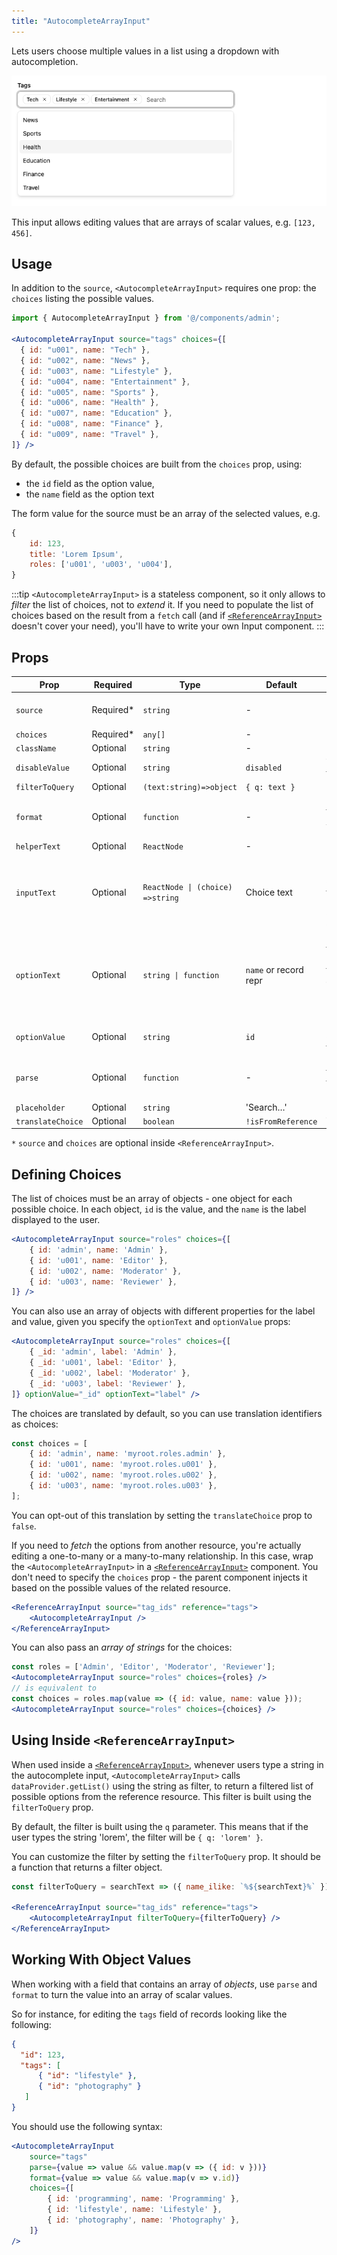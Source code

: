 ```yaml
---
title: "AutocompleteArrayInput"
---
```


Lets users choose multiple values in a list using a dropdown with autocompletion.

![AutocompleteArrayInput](./images/autocomplete-array-input.png)

This input allows editing values that are arrays of scalar values, e.g. `[123, 456]`.

## Usage

In addition to the `source`, `<AutocompleteArrayInput>` requires one prop: the `choices` listing the possible values.

```jsx
import { AutocompleteArrayInput } from '@/components/admin';

<AutocompleteArrayInput source="tags" choices={[
  { id: "u001", name: "Tech" },
  { id: "u002", name: "News" },
  { id: "u003", name: "Lifestyle" },
  { id: "u004", name: "Entertainment" },
  { id: "u005", name: "Sports" },
  { id: "u006", name: "Health" },
  { id: "u007", name: "Education" },
  { id: "u008", name: "Finance" },
  { id: "u009", name: "Travel" },
]} />
```

By default, the possible choices are built from the `choices` prop, using:
  - the `id` field as the option value,
  - the `name` field as the option text

The form value for the source must be an array of the selected values, e.g.

```jsx
{
    id: 123,
    title: 'Lorem Ipsum',
    roles: ['u001', 'u003', 'u004'],
}
```

:::tip
`<AutocompleteArrayInput>` is a stateless component, so it only allows to *filter* the list of choices, not to *extend* it. If you need to populate the list of choices based on the result from a `fetch` call (and if [`<ReferenceArrayInput>`](./ReferenceArrayInput.md) doesn't cover your need), you'll have to write your own Input component.
:::


## Props

| Prop | Required | Type | Default | Description |
|------|----------|------|---------|-------------|
| `source` | Required* | `string` | - | Field name (inferred in ReferenceArrayInput) |
| `choices` | Required* | `any[]` | - | List of choices |
| `className` | Optional | `string` | - | Classes |
| `disableValue` | Optional | `string` | `disabled` | The value to use for the disabled state |
| `filterToQuery` | Optional | `(text:string)=>object` | `{ q: text }` | Server filter mapping |
| `format` | Optional | `function` | - | Function to convert the value sent by the API to the value used by the form |
| `helperText` | Optional | `ReactNode` | - | Help text |
| `inputText` | Optional | `ReactNode \| (choice) =>string` | Choice text | Required if `optionText` is a custom Component, this function must return the text displayed for the current selection.   |
| `optionText` | Optional | `string \| function` | `name` or record repr | Field name of record to display in the suggestion item or function which accepts the correct record as argument (`(record)=> {string}`)  |
| `optionValue` | Optional | `string` | `id` | Field name of record containing the value to use as input value |
| `parse` | Optional | `function` | - | Function to convert the value from the form to the value sent to the API |
| `placeholder` | Optional | `string` | 'Search…' | Input placeholder |
| `translateChoice` | Optional | `boolean` | `!isFromReference` | Translate labels |

`*` `source` and `choices` are optional inside `<ReferenceArrayInput>`.

## Defining Choices

The list of choices must be an array of objects - one object for each possible choice. In each object, `id` is the value, and the `name` is the label displayed to the user.

```jsx
<AutocompleteArrayInput source="roles" choices={[
    { id: 'admin', name: 'Admin' },
    { id: 'u001', name: 'Editor' },
    { id: 'u002', name: 'Moderator' },
    { id: 'u003', name: 'Reviewer' },
]} />
```

You can also use an array of objects with different properties for the label and value, given you specify the `optionText` and `optionValue` props:

```jsx
<AutocompleteArrayInput source="roles" choices={[
    { _id: 'admin', label: 'Admin' },
    { _id: 'u001', label: 'Editor' },
    { _id: 'u002', label: 'Moderator' },
    { _id: 'u003', label: 'Reviewer' },
]} optionValue="_id" optionText="label" />
```

The choices are translated by default, so you can use translation identifiers as choices:

```jsx
const choices = [
    { id: 'admin', name: 'myroot.roles.admin' },
    { id: 'u001', name: 'myroot.roles.u001' },
    { id: 'u002', name: 'myroot.roles.u002' },
    { id: 'u003', name: 'myroot.roles.u003' },
];
```

You can opt-out of this translation by setting the `translateChoice` prop to `false`.

If you need to *fetch* the options from another resource, you're actually editing a one-to-many or a many-to-many relationship. In this case, wrap the `<AutocompleteArrayInput>` in a [`<ReferenceArrayInput>`](./ReferenceArrayInput.md) component. You don't need to specify the `choices` prop - the parent component injects it based on the possible values of the related resource.

```jsx
<ReferenceArrayInput source="tag_ids" reference="tags">
    <AutocompleteArrayInput />
</ReferenceArrayInput>
```

You can also pass an *array of strings* for the choices:

```jsx
const roles = ['Admin', 'Editor', 'Moderator', 'Reviewer'];  
<AutocompleteArrayInput source="roles" choices={roles} />
// is equivalent to
const choices = roles.map(value => ({ id: value, name: value }));
<AutocompleteArrayInput source="roles" choices={choices} />
```

## Using Inside `<ReferenceArrayInput>`

When used inside a [`<ReferenceArrayInput>`](./ReferenceArrayInput.md), whenever users type a string in the autocomplete input, `<AutocompleteArrayInput>` calls `dataProvider.getList()` using the string as filter, to return a filtered list of possible options from the reference resource. This filter is built using the `filterToQuery` prop.

By default, the filter is built using the `q` parameter. This means that if the user types the string 'lorem', the filter will be `{ q: 'lorem' }`.

You can customize the filter by setting the `filterToQuery` prop. It should be a function that returns a filter object. 

```jsx
const filterToQuery = searchText => ({ name_ilike: `%${searchText}%` });

<ReferenceArrayInput source="tag_ids" reference="tags">
    <AutocompleteArrayInput filterToQuery={filterToQuery} />
</ReferenceArrayInput>
```

## Working With Object Values

When working with a field that contains an array of *objects*, use `parse` and `format` to turn the value into an array of scalar values.

So for instance, for editing the `tags` field of records looking like the following:

```json
{
  "id": 123,
  "tags": [
      { "id": "lifestyle" },
      { "id": "photography" }
   ] 
}
```

You should use the following syntax:

```jsx
<AutocompleteArrayInput 
    source="tags"
    parse={value => value && value.map(v => ({ id: v }))}
    format={value => value && value.map(v => v.id)}
    choices={[
        { id: 'programming', name: 'Programming' },
        { id: 'lifestyle', name: 'Lifestyle' },
        { id: 'photography', name: 'Photography' },
    ]}
/>
